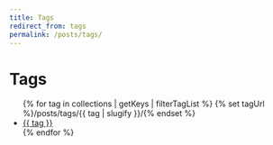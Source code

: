 ```yaml
---
title: Tags
redirect_from: tags
permalink: /posts/tags/
---
```

<h1>Tags</h1>

<ul>
{% for tag in collections | getKeys | filterTagList %}
	{% set tagUrl %}/posts/tags/{{ tag | slugify }}/{% endset %}
	<li><a href="{{ tagUrl }}" class="post-tag">{{ tag }}</a></li>
{% endfor %}
</ul>
